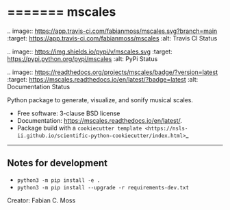 =======
mscales
=======

.. image:: https://app.travis-ci.com/fabianmoss/mscales.svg?branch=main
        :target: https://app.travis-ci.com/fabianmoss/mscales
        :alt: Travis CI Status

.. image:: https://img.shields.io/pypi/v/mscales.svg
        :target: https://pypi.python.org/pypi/mscales
        :alt: PyPi Status

.. image:: https://readthedocs.org/projects/mscales/badge/?version=latest
        :target: https://mscales.readthedocs.io/en/latest/?badge=latest
        :alt: Documentation Status

Python package to generate, visualize, and sonify musical scales.

* Free software: 3-clause BSD license
* Documentation: https://mscales.readthedocs.io/en/latest/.
* Package build with a `cookiecutter template <https://nsls-ii.github.io/scientific-python-cookiecutter/index.html>`_

---------------------
Notes for development
---------------------

- `python3 -m pip install -e .`
- `python3 -m pip install --upgrade -r requirements-dev.txt`

Creator: Fabian C. Moss